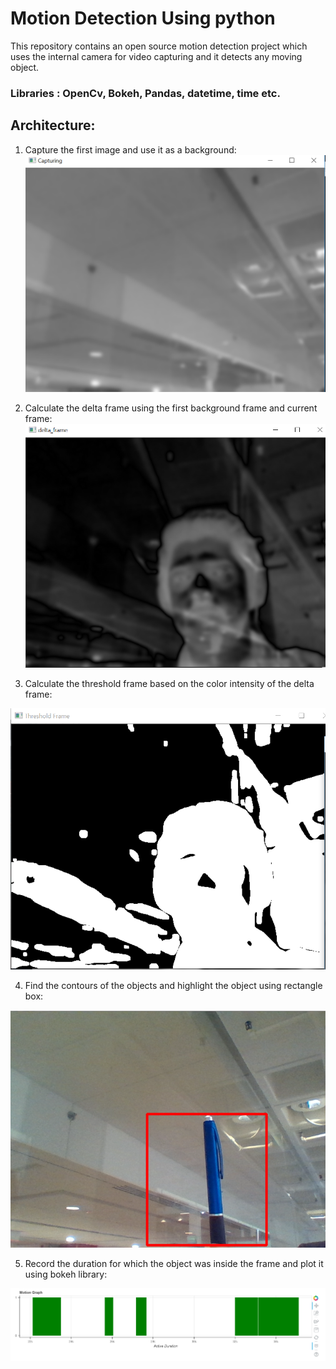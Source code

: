 # Motion Detection Using python

This repository contains an open source motion detection project which uses the internal camera for video capturing
and it detects any moving object.

### Libraries : OpenCv, Bokeh, Pandas, datetime, time etc.

## Architecture:
1. Capture the first image and use it as a background:
   <img alt="Background Frame" src="https://github.com/Anurag0212/motion_detection_using_python/blob/master/image/background.PNG">

2. Calculate the delta frame using the first background frame and current frame:
   <img alt="Delta Frame" src="https://github.com/Anurag0212/motion_detection_using_python/blob/master/image/delta_frame.PNG">

3. Calculate the threshold frame based on the color intensity of the delta frame:
  <img alt="Threshold Frame" src="https://github.com/Anurag0212/motion_detection_using_python/blob/master/image/threshold_frame.PNG">
  
4. Find the contours of the objects and highlight the object using rectangle box:
  <img alt="Highlighted Object" src="https://github.com/Anurag0212/motion_detection_using_python/blob/master/image/highlighted_object.PNG">
  
5. Record the duration for which the object was inside the frame and plot it using bokeh library:
  <img alt="Graph" src="https://github.com/Anurag0212/motion_detection_using_python/blob/master/image/motion_graph.PNG">
  
